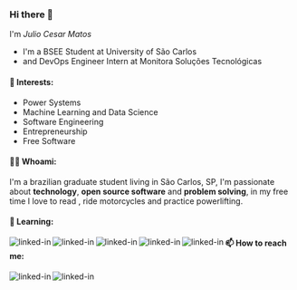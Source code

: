 ### Hi there 👋

I'm <i>Julio Cesar Matos</i>
- I'm a BSEE Student at University of São Carlos
- and DevOps Engineer Intern at Monitora Soluções Tecnológicas

#### 💬 Interests:

- Power Systems
- Machine Learning and Data Science
- Software Engineering
- Entrepreneurship
- Free Software

#### 👨‍💻  Whoami:

I'm a brazilian graduate student living in São Carlos, SP, I'm passionate about **technology**, **open source software** and **problem solving**, in my free time I love to read ​, ride motorcycles and practice powerlifting.

#### 🌱 Learning:

<img align="left" alt="linked-in" src="https://img.shields.io/badge/ansible-%231A1918.svg?style=for-the-badge&logo=ansible&logoColor=white" /> <img align="left" alt="linked-in" src="https://img.shields.io/badge/jenkins-%232C5263.svg?style=for-the-badge&logo=jenkins&logoColor=white" /> <img align="left" alt="linked-in" src="https://img.shields.io/badge/kubernetes-%23326ce5.svg?style=for-the-badge&logo=kubernetes&logoColor=white" /> <img align="left" alt="linked-in" src="https://img.shields.io/badge/scikit--learn-%23F7931E.svg?style=for-the-badge&logo=scikit-learn&logoColor=white" /> <img align="left" alt="linked-in" src="https://img.shields.io/badge/opencv-%23white.svg?style=for-the-badge&logo=opencv&logoColor=white" />

#### 📫 How to reach me:

[<img align="left" alt="linked-in" src="https://img.shields.io/badge/linkedin-%230077B5.svg?&style=for-the-badge&logo=linkedin&logoColor=white" />](https://www.linkedin.com/in/jcdematos/) [<img align="left" alt="linked-in" src="https://img.shields.io/badge/Email-%23ff6666.svg?&style=for-the-badge&logo=gmail&logoColor=white" />](mailto:contato@jcdematos.com)
